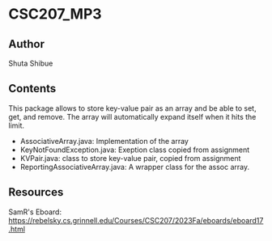 # CSC207_MP3

## Author

Shuta Shibue

## Contents

This package allows to store key-value pair as an array and be able to set, get, and remove. The array will automatically expand itself when it hits the limit.

- AssociativeArray.java: Implementation of the array
- KeyNotFoundException.java: Exeption class copied from assignment
- KVPair.java: class to store key-value pair, copied from assignment
- ReportingAssociativeArray.java: A wrapper class for the assoc array.

## Resources

SamR's Eboard: <https://rebelsky.cs.grinnell.edu/Courses/CSC207/2023Fa/eboards/eboard17.html>

